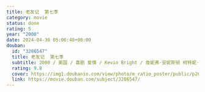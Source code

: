 ```yaml
---
title: 老友记  第七季
category: movie
status: done
rating: 5
year: "2000"
date: 2024-04-30 05:06:48+08:00
douban:
  id: "3286547"
  title: 老友记  第七季
  subtitle: 2000 / 美国 / 喜剧 爱情 / Kevin Bright / 詹妮弗·安妮斯顿 柯特妮·考克斯
  rating: 9.8
  cover: https://img1.doubanio.com/view/photo/m_ratio_poster/public/p2607463440.jpg
  link: https://movie.douban.com/subject/3286547/
---
```



